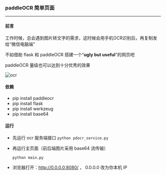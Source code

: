### paddleOCR 简单页面
-----
#### 前言

工作时候，总会遇到图片转文字的需求，这时候会用手机OCR识别后，再复制发给“微信电脑端”

不如借助 flask 和 paddleOCR 搭建一个“**ugly but useful**”的网页吧

paddleOCR 量级也可以达到十分优秀的效果

![ocr](https://s2.loli.net/2022/07/06/I8QvNDizAV6HtFW.png)

#### 依赖

+ pip install paddleocr
+ pip install flask
+ pip install werkzeug
+ pip install base64

#### 运行

+ 先运行 ocr 服务端接口
  `python pdocr_service.py`

+ 再运行主页面（前后端图片采用 base64 流传输）

  `python main.py`

+ 浏览器打开：http://0.0.0.0:8080/  ， 0.0.0.0 改为你本机 IP

